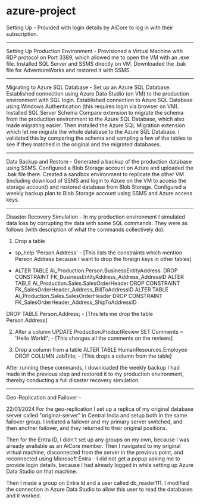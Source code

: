 # azure-project

Setting Up - Provided with login details by AiCore to log in with their subscription.

------------------------

Setting Up Production Environment - Provisioned a Virtual Machine with RDP protocol on Port 3389, which allowed me to open the VM with an .exe file. Installed SQL Server and SSMS directly on VM. Downloaded the .bak file for AdventureWorks and restored it with SSMS.

-------------------------

Migrating to Azure SQL Database - Set up an Azure SQL Database. Established connection using Azure Data Studio (on VM) to the production environment with SQL login. Established connection to Azure SQL Database using Windows Authentication (this requires login via browser on VM). Installed SQL Server Schema Compare extension to migrate the schema from the production environment to the Azure SQL Database, which also made migrating easier. Then installed the Azure SQL Migration extension which let me migrate the whole database to the Azure SQL Database. I validated this by comparing the schema and sampling a few of the tables to see if they matched in the original and the migrated databases.

--------------------------

Data Backup and Restore - Generated a backup of the production database using SSMS. Configured a Blob Storage account on Azure and uploaded the .bak file there. Created a sandbox environment to replicate the other VM (including download of SSMS and login to Azure on the VM to access the storage account) and restored database from Blob Storage. Configured a weekly backup plan to Blob Storage account using SSMS and Azure access keys.

--------------------------

Disaster Recovery Simulation - In my production environment I simulated data loss by corrupting the data with some SQL commands. They were as follows (with description of what the commands collectively do):

1. Drop a table
- sp_help 'Person.Address' - [This lists the constraints which mention Person.Address because I want to drop the foreign keys in other tables]

- ALTER TABLE Ai_Production.Person.BusinessEntityAddress.
DROP CONSTRAINT FK_BusinessEntityAddress_Address_AddressID
ALTER TABLE Ai_Production.Sales.SalesOrderHeader
DROP CONSTRAINT  FK_SalesOrderHeader_Address_BillToAddressID
ALTER TABLE Ai_Production.Sales.SalesOrderHeader
DROP CONSTRAINT  FK_SalesOrderHeader_Address_ShipToAddressID

DROP TABLE Person.Address; - [This lets me drop the table Person.Address]

2. Alter a column
UPDATE Production.ProductReview
SET Comments = 'Hello World!'; - [This changes all the comments on the reviews]

3. Drop a column from a table
ALTER TABLE HumanResources.Employee
DROP COLUMN JobTitle; - [This drops a column from the table]

After running these commands, I downloaded the weekly backup I had made in the previous step and restored it to my production environment, thereby conducting a full disaster recovery simulation.

----------------------------

Geo-Replication and Failover - 





22/01/2024
For the geo-replication I set up a replica of my original database server called "original-server" in Central India and setup both in the same failover group. I initiated a failover and my primary server switched, and then another failover, and they returned to their original positions.

Then for the Entra ID, I didn't set up any groups on my own, because I was already avaliable as an AiCore member. Then I navigated to my original virtual machine, disconnected from the server in the previous point, and reconnected using Microsoft Entra - I did not get a popup asking me to provide login details, because I had already logged in while setting up Azure Data Studio on that machine.

Then I made a group on Entra Id and a user called db_reader111. I modified the connection in Azure Data Studio to allow this user to read the databases and it worked.

